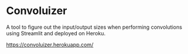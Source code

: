 # Convoluizer
A tool to figure out the input/output sizes when performing convolutions using Streamlit and deployed on Heroku. 

https://convoluizer.herokuapp.com/
